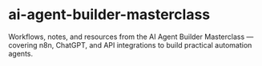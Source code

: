 # ai-agent-builder-masterclass
Workflows, notes, and resources from the AI Agent Builder Masterclass — covering n8n, ChatGPT, and API integrations to build practical automation agents.

